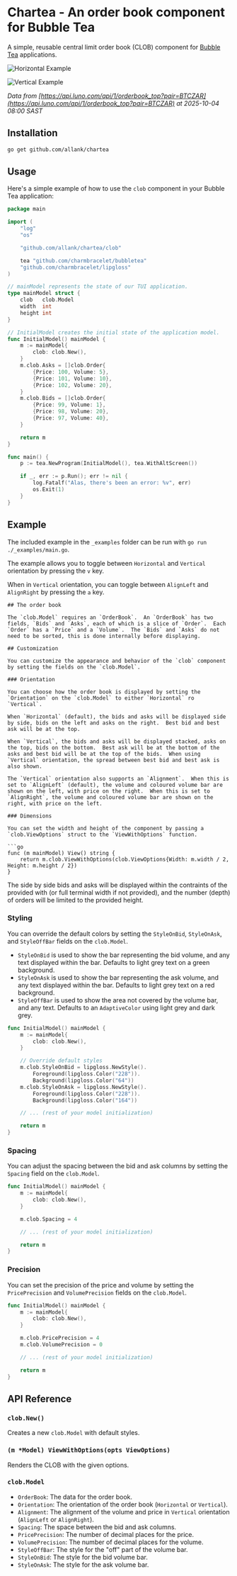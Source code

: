 # Chartea - An order book component for Bubble Tea

A simple, reusable central limit order book (CLOB) component for [Bubble Tea](https://github.com/charmbracelet/bubbletea) applications.

![Horizontal Example](example.png)

![Vertical Example](example2.png)

_Data from [https://api.luno.com/api/1/orderbook_top?pair=BTCZAR](https://api.luno.com/api/1/orderbook_top?pair=BTCZAR) at 2025-10-04 08:00 SAST_
## Installation

```bash
go get github.com/allank/chartea
```

## Usage

Here's a simple example of how to use the `clob` component in your Bubble Tea application:

```go
package main

import (
	"log"
	"os"

	"github.com/allank/chartea/clob"

	tea "github.com/charmbracelet/bubbletea"
	"github.com/charmbracelet/lipgloss"
)

// mainModel represents the state of our TUI application.
type mainModel struct {
	clob   clob.Model
	width  int
	height int
}

// InitialModel creates the initial state of the application model.
func InitialModel() mainModel {
	m := mainModel{
		clob: clob.New(),
	}
	m.clob.Asks = []clob.Order{
		{Price: 100, Volume: 5},
		{Price: 101, Volume: 10},
		{Price: 102, Volume: 20},
	}
	m.clob.Bids = []clob.Order{
		{Price: 99, Volume: 1},
		{Price: 98, Volume: 20},
		{Price: 97, Volume: 40},
	}

	return m
}

func main() {
	p := tea.NewProgram(InitialModel(), tea.WithAltScreen())

	if _, err := p.Run(); err != nil {
		log.Fatalf("Alas, there's been an error: %v", err)
		os.Exit(1)
	}
}
```

## Example

The included example in the `_examples` folder can be run with `go run ./_examples/main.go`.

The example allows you to toggle between `Horizontal` and `Vertical` orientation by pressing the `v` key.

When in `Vertical` orientation, you can toggle between `AlignLeft` and `AlignRight` by pressing the `a` key.

```
## The order book

The `clob.Model` requires an `OrderBook`.  An `OrderBook` has two fields, `Bids` and `Asks`, each of which is a slice of `Order`.  Each `Order` has a `Price` and a `Volume`.  The `Bids` and `Asks` do not need to be sorted, this is done internally before displaying.

## Customization

You can customize the appearance and behavior of the `clob` component by setting the fields on the `clob.Model`.

### Orientation

You can choose how the order book is displayed by setting the `Orientation` on the `clob.Model` to either `Horizontal` ro `Vertical`.

When `Horizontal` (default), the bids and asks will be displayed side by side, bids on the left and asks on the right.  Best bid and best ask will be at the top.

When `Vertical`, the bids and asks will be displayed stacked, asks on the top, bids on the bottom.  Best ask will be at the bottom of the asks and best bid will be at the top of the bids.  When using `Vertical` orientation, the spread between best bid and best ask is also shown.

The `Vertical` orientation also supports an `Alignment`.  When this is set to `AlignLeft` (default), the volume and coloured volume bar are shown on the left, with price on the right.  When this is set to `AlignRight`, the volume and coloured volume bar are shown on the right, with price on the left.

### Dimensions

You can set the width and height of the component by passing a `clob.ViewOptions` struct to the `ViewWithOptions` function.

```go
func (m mainModel) View() string {
	return m.clob.ViewWithOptions(clob.ViewOptions{Width: m.width / 2, Height: m.height / 2})
}
```

The side by side bids and asks will be displayed within the contraints of the provided with (or full terminal width if not provided), and the number (depth) of orders will be limited to the provided height.

### Styling

You can override the default colors by setting the `StyleOnBid`, `StyleOnAsk`, and `StyleOffBar` fields on the `clob.Model`.

- `StyleOnBid` is used to show the bar representing the bid volume, and any text displayed within the bar.  Defaults to light grey text on a green background.
- `StyleOnAsk` is used to show the bar representing the ask volume, and any text displayed within the bar.  Defaults to light grey text on a red background.
- `StyleOffBar` is used to show the area not covered by the volume bar, and any text.  Defaults to an `AdaptiveColor` using light grey and dark grey.


```go
func InitialModel() mainModel {
	m := mainModel{
		clob: clob.New(),
	}

	// Override default styles
	m.clob.StyleOnBid = lipgloss.NewStyle().
		Foreground(lipgloss.Color("228")).
		Background(lipgloss.Color("64"))
	m.clob.StyleOnAsk = lipgloss.NewStyle().
		Foreground(lipgloss.Color("228")).
		Background(lipgloss.Color("164"))

	// ... (rest of your model initialization)

	return m
}
```

### Spacing

You can adjust the spacing between the bid and ask columns by setting the `Spacing` field on the `clob.Model`.

```go
func InitialModel() mainModel {
	m := mainModel{
		clob: clob.New(),
	}

	m.clob.Spacing = 4

	// ... (rest of your model initialization)

	return m
}
```

### Precision

You can set the precision of the price and volume by setting the `PricePrecision` and `VolumePrecision` fields on the `clob.Model`.

```go
func InitialModel() mainModel {
	m := mainModel{
		clob: clob.New(),
	}

	m.clob.PricePrecision = 4
	m.clob.VolumePrecision = 0

	// ... (rest of your model initialization)

	return m
}
```

## API Reference

### `clob.New()`

Creates a new `clob.Model` with default styles.

### `(m *Model) ViewWithOptions(opts ViewOptions)`

Renders the CLOB with the given options.

### `clob.Model`

*   `OrderBook`: The data for the order book.
*   `Orientation`: The orientation of the order book (`Horizontal` or `Vertical`).
*   `Alignment`: The alignment of the volume and price in `Vertical` orientation (`AlignLeft` or `AlignRight`).
*   `Spacing`: The space between the bid and ask columns.
*   `PricePrecision`: The number of decimal places for the price.
*   `VolumePrecision`: The number of decimal places for the volume.
*   `StyleOffBar`: The style for the "off" part of the volume bar.
*   `StyleOnBid`: The style for the bid volume bar.
*   `StyleOnAsk`: The style for the ask volume bar.
